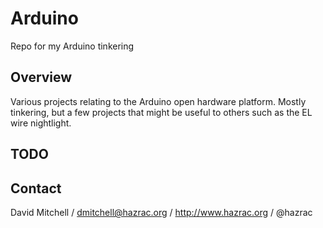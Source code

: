 # Arduino
Repo for my Arduino tinkering

## Overview
Various projects relating to the Arduino open hardware platform.  Mostly tinkering, but a few projects that might be useful to others such as the EL wire nightlight.

## TODO


## Contact

David Mitchell / dmitchell@hazrac.org / http://www.hazrac.org / @hazrac
